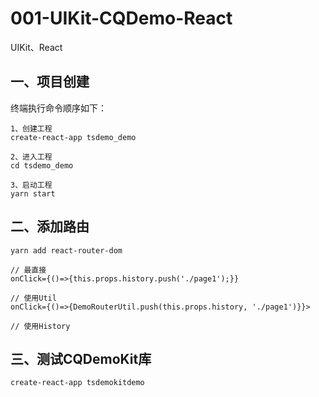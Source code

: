 # 001-UIKit-CQDemo-React
UIKit、React



## 一、项目创建

终端执行命令顺序如下：

```
1、创建工程
create-react-app tsdemo_demo

2、进入工程
cd tsdemo_demo

3、启动工程
yarn start
```





## 二、添加路由

```
yarn add react-router-dom
```



```
// 最直接
onClick={()=>{this.props.history.push('./page1');}}

// 使用Util
onClick={()=>{DemoRouterUtil.push(this.props.history, './page1')}}>

// 使用History

```





## 三、测试CQDemoKit库

```
create-react-app tsdemokitdemo


```

